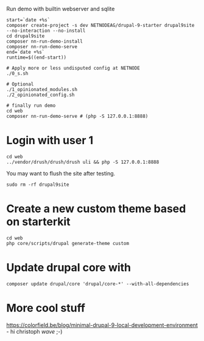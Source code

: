 Run demo with builtin webserver and sqlite
```
start=`date +%s`
composer create-project -s dev NETNODEAG/drupal-9-starter drupal9site --no-interaction --no-install
cd drupal9site
composer nn-run-demo-install
composer nn-run-demo-serve
end=`date +%s`
runtime=$((end-start))

# Apply more or less undisputed config at NETNODE
./0_s.sh

# Optional
./1_opinionated_modules.sh
./2_opinionated_config.sh

# finally run demo
cd web
composer nn-run-demo-serve # (php -S 127.0.0.1:8888)
```

# Login with user 1
```
cd web
../vendor/drush/drush/drush uli && php -S 127.0.0.1:8888
```

You may want to flush the site after testing.
```
sudo rm -rf drupal9site
```

# Create a new custom theme based on starterkit
```
cd web
php core/scripts/drupal generate-theme custom
```

# Update drupal core with
```
composer update drupal/core 'drupal/core-*' --with-all-dependencies 
```

# More cool stuff
https://colorfield.be/blog/minimal-drupal-9-local-development-environment - hi christoph *wave* ;-)
